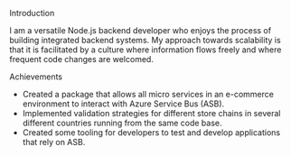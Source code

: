 Introduction

I am a versatile Node.js backend developer who enjoys the process of building integrated backend systems. My approach towards scalability is that it is facilitated by a culture where information flows freely and where frequent code changes are welcomed.

Achievements

- Created a package that allows all micro services in an e-commerce environment to interact with Azure Service Bus (ASB).
- Implemented validation strategies for different store chains in several different countries running from the same code base.
- Created some tooling for developers to test and develop applications that rely on ASB.

